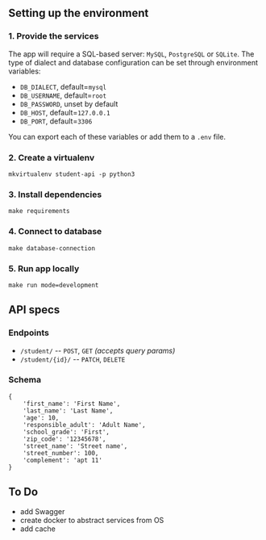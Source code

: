 ## Setting up the environment
### 1. Provide the services
The app will require a SQL-based server: `MySQL`, `PostgreSQL` or `SQLite`. The type of dialect and database configuration can be set through environment variables:
- `DB_DIALECT`, default=`mysql`
- `DB_USERNAME`, default=`root`
- `DB_PASSWORD`, unset by default
- `DB_HOST`, default=`127.0.0.1`
- `DB_PORT`, default=`3306`

You can export each of these variables or add them to a `.env` file.
### 2. Create a virtualenv
    mkvirtualenv student-api -p python3
### 3. Install dependencies
    make requirements
### 4. Connect to database
    make database-connection
### 5. Run app locally
    make run mode=development

## API specs
### Endpoints
- `/student/` -- `POST`, `GET` *(accepts query params)*
- `/student/{id}/` -- `PATCH`, `DELETE`
### Schema
```
{
    'first_name': 'First Name',
    'last_name': 'Last Name',
    'age': 10,
    'responsible_adult': 'Adult Name',
    'school_grade': 'First',
    'zip_code': '12345678',
    'street_name': 'Street name',
    'street_number': 100,
    'complement': 'apt 11'
}
```

## To Do
- add Swagger
- create docker to abstract services from OS
- add cache
